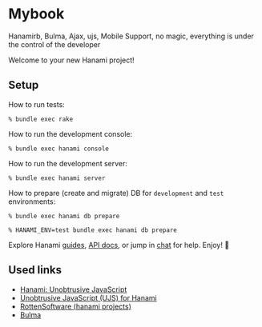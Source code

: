 # Mybook
Hanamirb, Bulma, Ajax, ujs, Mobile Support, no magic, everything is under the control of the developer



Welcome to your new Hanami project!

## Setup

How to run tests:

```
% bundle exec rake
```

How to run the development console:

```
% bundle exec hanami console
```

How to run the development server:

```
% bundle exec hanami server
```

How to prepare (create and migrate) DB for `development` and `test` environments:

```
% bundle exec hanami db prepare

% HANAMI_ENV=test bundle exec hanami db prepare
```

Explore Hanami [guides](https://guides.hanamirb.org/), [API docs](http://docs.hanamirb.org/1.3.3/), or jump in [chat](http://chat.hanamirb.org) for help. Enjoy! 🌸

## Used links
* [Hanami: Unobtrusive JavaScript](https://bajena3.medium.com/hanami-unobtrusive-javascript-6de58ffda53d)
* [Unobtrusive JavaScript (UJS) for Hanami](https://github.com/hanami/ujs)
* [RottenSoftware (hanami projects)](http://www.rottensoftware.com/)
* [Bulma](https://bulma.io/)
